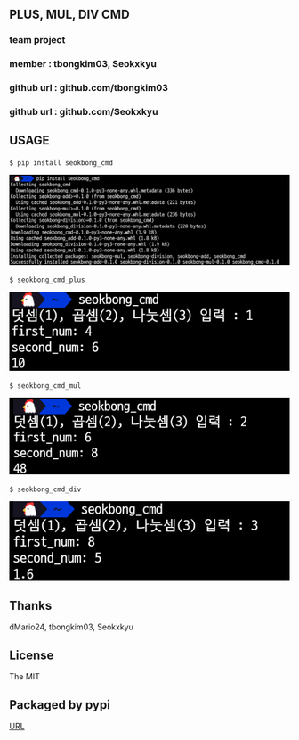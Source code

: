 ## PLUS, MUL, DIV CMD

### team project

### member : tbongkim03, Seokxkyu

### github url : github.com/tbongkim03
### github url : github.com/Seokxkyu

## **USAGE**

   
   `$ pip install seokbong_cmd`

   ![pip install](https://github.com/tbongkim03/seokbong_cmd/blob/main/img/install_pip.png?raw=true)

   `$ seokbong_cmd_plus`

   ![add](https://github.com/tbongkim03/seokbong_cmd/blob/main/img/add.png?raw=true)

   `$ seokbong_cmd_mul`

   ![mul](https://github.com/tbongkim03/seokbong_cmd/blob/main/img/mul.png?raw=true)

   `$ seokbong_cmd_div`

   ![div](https://github.com/tbongkim03/seokbong_cmd/blob/main/img/div.png?raw=true)


## **Thanks**

   dMario24, tbongkim03, Seokxkyu

## **License**

   The MIT

## **Packaged by pypi**

   [URL](https://pypi.org/project/seokbong_cmd/)
